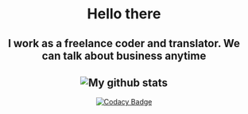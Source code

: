 <div align="center">
<h1>Hello there</h1>

I work as a freelance coder and translator. We can talk about business anytime
---
![My github stats](https://github-readme-stats.vercel.app/api?username=Perwollnt&theme=dracula)
---
[![Codacy Badge](https://app.codacy.com/project/badge/Grade/f099cbc224554bdd9bc6c8838d034800)](https://www.codacy.com?utm_source=github.com&amp;utm_medium=referral&amp;utm_content=Perwollnt/skyreflect-plan-slashcommands&amp;utm_campaign=Badge_Grade) 
<!-- [![Maintainability](https://api.codeclimate.com/v1/badges/da35fa3148ae7cb12b24/maintainability)](https://codeclimate.com/github/Perwollnt/welcomer-bot/maintainability) 
// [![Test Coverage](https://api.codeclimate.com/v1/badges/da35fa3148ae7cb12b24/test_coverage)](https://codeclimate.com/github/Perwollnt/welcomer-bot/test_coverage) -->
</div>
